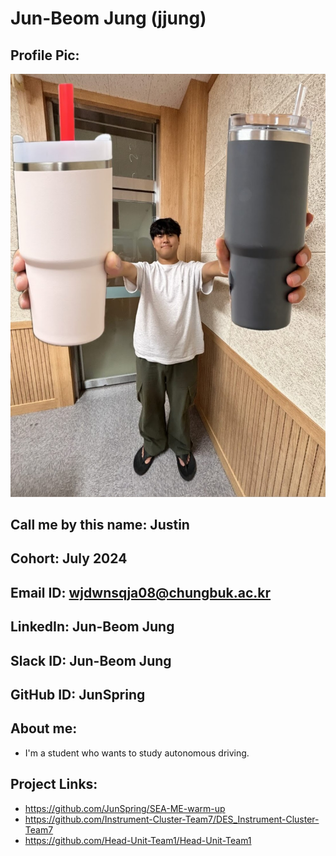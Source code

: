 # Jun-Beom Jung (jjung)
## Profile Pic: 
![Profile_Picture](./profile_picture.jpg)
## Call me by this name: Justin
## Cohort: July 2024
## Email ID: wjdwnsqja08@chungbuk.ac.kr
## LinkedIn: Jun-Beom Jung
## Slack ID: Jun-Beom Jung
## GitHub ID: JunSpring
## About me: 
- I'm a student who wants to study autonomous driving.
## Project Links:
- https://github.com/JunSpring/SEA-ME-warm-up
- https://github.com/Instrument-Cluster-Team7/DES_Instrument-Cluster-Team7
- https://github.com/Head-Unit-Team1/Head-Unit-Team1
